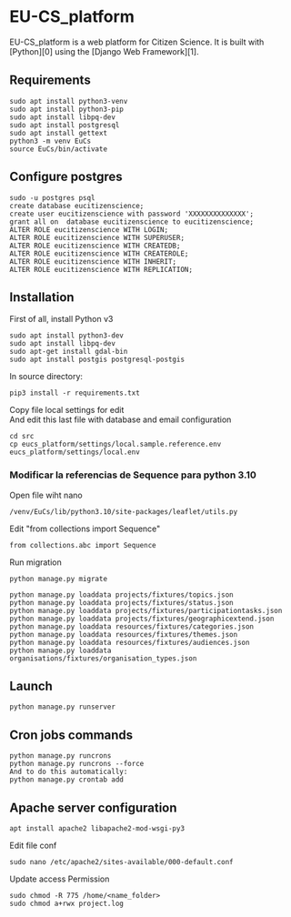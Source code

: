 # EU-CS_platform

EU-CS_platform is a web platform for Citizen Science. It is built with [Python][0] using the [Django Web Framework][1].

## Requirements
```
sudo apt install python3-venv
sudo apt install python3-pip
sudo apt install libpq-dev
sudo apt install postgresql
sudo apt install gettext
python3 -m venv EuCs
source EuCs/bin/activate
```

## Configure postgres
```
sudo -u postgres psql
create database eucitizenscience;
create user eucitizenscience with password 'XXXXXXXXXXXXXX';
grant all on  database eucitizenscience to eucitizenscience;
ALTER ROLE eucitizenscience WITH LOGIN;
ALTER ROLE eucitizenscience WITH SUPERUSER;
ALTER ROLE eucitizenscience WITH CREATEDB;
ALTER ROLE eucitizenscience WITH CREATEROLE;
ALTER ROLE eucitizenscience WITH INHERIT;
ALTER ROLE eucitizenscience WITH REPLICATION;
```

## Installation
First of all, install Python v3
```
sudo apt install python3-dev
sudo apt install libpq-dev
sudo apt-get install gdal-bin
sudo apt install postgis postgresql-postgis
```

In source directory:
```
pip3 install -r requirements.txt
```
Copy file local settings for edit <br/>
And edit this last file with database and email configuration
```
cd src
cp eucs_platform/settings/local.sample.reference.env eucs_platform/settings/local.env
```


### Modificar la referencias de Sequence para python 3.10
Open file wiht nano
```
/venv/EuCs/lib/python3.10/site-packages/leaflet/utils.py
```
Edit "from collections import Sequence"
```
from collections.abc import Sequence
```
Run migration
```
python manage.py migrate
```
```
python manage.py loaddata projects/fixtures/topics.json
python manage.py loaddata projects/fixtures/status.json
python manage.py loaddata projects/fixtures/participationtasks.json
python manage.py loaddata projects/fixtures/geographicextend.json
python manage.py loaddata resources/fixtures/categories.json
python manage.py loaddata resources/fixtures/themes.json
python manage.py loaddata resources/fixtures/audiences.json
python manage.py loaddata organisations/fixtures/organisation_types.json
```

## Launch
```
python manage.py runserver
```

## Cron jobs commands
```
python manage.py runcrons
python manage.py runcrons --force
And to do this automatically:
python manage.py crontab add
```

## Apache server configuration
```
apt install apache2 libapache2-mod-wsgi-py3
```
Edit file conf
```
sudo nano /etc/apache2/sites-available/000-default.conf
```
Update access Permission
```
sudo chmod -R 775 /home/<name_folder>
sudo chmod a+rwx project.log
```